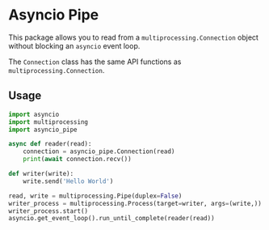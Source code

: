 # Asyncio Pipe

This package allows you to read from a `multiprocessing.Connection` object
without blocking an `asyncio` event loop.

The `Connection` class has the same API functions as
`multiprocessing.Connection`.

## Usage

```python
import asyncio
import multiprocessing
import asyncio_pipe

async def reader(read):
    connection = asyncio_pipe.Connection(read)
    print(await connection.recv())

def writer(write):
    write.send('Hello World')

read, write = multiprocessing.Pipe(duplex=False)
writer_process = multiprocessing.Process(target=writer, args=(write,))
writer_process.start()
asyncio.get_event_loop().run_until_complete(reader(read))
```
